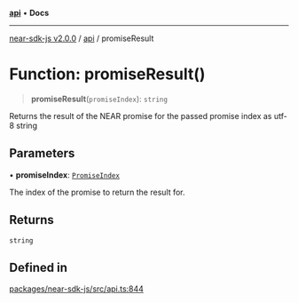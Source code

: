 [**api**](../README.md) • **Docs**

***

[near-sdk-js v2.0.0](../../packages.md) / [api](../README.md) / promiseResult

# Function: promiseResult()

> **promiseResult**(`promiseIndex`): `string`

Returns the result of the NEAR promise for the passed promise index as utf-8 string

## Parameters

• **promiseIndex**: [`PromiseIndex`](../../utils/type-aliases/PromiseIndex.md)

The index of the promise to return the result for.

## Returns

`string`

## Defined in

[packages/near-sdk-js/src/api.ts:844](https://github.com/dim-daskalov/near-sdk-js/blob/6de94ce63ef9203b452598c175980884828ecc66/packages/near-sdk-js/src/api.ts#L844)
